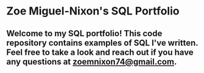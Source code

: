 # Zoe Miguel-Nixon's SQL Portfolio

## Welcome to my SQL portfolio! This code repository contains examples of SQL I've written. Feel free to take a look and reach out if you have any questions at zoemnixon74@gmail.com.
